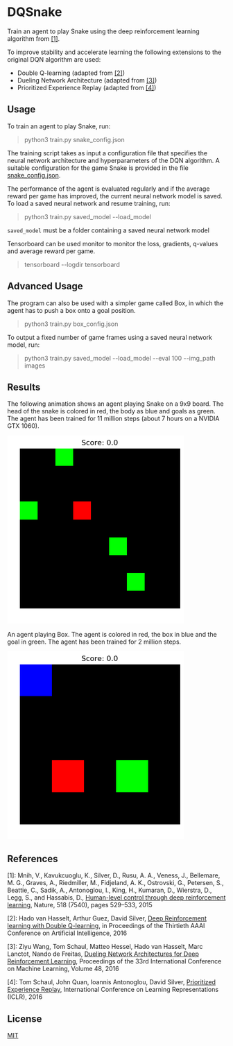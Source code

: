 # DQSnake
Train an agent to play Snake using the deep reinforcement learning algorithm from [[1]](#paper1).

To improve stability and accelerate learning the following extensions to the original DQN algorithm are used:
* Double Q-learning (adapted from [[2]](#paper2))
* Dueling Network Architecture (adapted from [[3]](#paper3))
* Prioritized Experience Replay (adapted from [[4]](#paper4))

## Usage
To train an agent to play Snake, run:

> python3 train.py snake_config.json

The training script takes as input a configuration file that specifies the neural network architecture and hyperparameters of the DQN algorithm. A  suitable configuration for the game Snake is provided in the file [snake_config.json](snake_config.json).

The performance of the agent is evaluated regularly and if the average reward per game has improved, the current neural network model is saved. To load a saved neural network and resume training, run:

> python3 train.py saved_model --load_model

`saved_model` must be a folder containing a saved neural network model

Tensorboard can be used monitor to monitor the loss, gradients, q-values and average reward per game.

> tensorboard --logdir tensorboard

## Advanced Usage

The program can also be used with a simpler game called Box, in which the agent has to push a box onto a goal position.

> python3 train.py box_config.json

To output a fixed number of game frames using a saved neural network model, run:

> python3 train.py saved_model --load_model --eval 100 --img_path images

## Results

The following animation shows an agent playing Snake on a 9x9 board. The head of the snake is colored in red, the body as blue and goals as green. The agent has been trained for 11 million steps (about 7 hours on a NVIDIA GTX 1060).

![](snake.gif)

An agent playing Box. The agent is colored in red, the box in blue and the goal in green. The agent has been trained for 2 million steps.

![](box.gif)

## References
<a name="paper1">[1]</a>: Mnih,  V.,  Kavukcuoglu,  K.,  Silver,  D.,  Rusu,  A. A.,  Veness, J., Bellemare, M. G., Graves, A., Riedmiller, M.,
Fidjeland, A. K., Ostrovski, G., Petersen, S., Beattie, C.,
Sadik, A., Antonoglou, I., King, H., Kumaran, D., Wierstra, D., Legg, S., and Hassabis, D., [Human-level control through deep reinforcement learning](https://web.stanford.edu/class/psych209/Readings/MnihEtAlHassibis15NatureControlDeepRL.pdf), Nature, 518 (7540), pages 529–533, 2015

<a name="paper2">[2]</a>: Hado van Hasselt, Arthur Guez, David Silver, [Deep Reinforcement learning with Double Q-learning](https://arxiv.org/abs/1509.06461), in Proceedings of the Thirtieth AAAI Conference on Artificial Intelligence, 2016

<a name="paper3">[3]</a>: Ziyu Wang, Tom Schaul, Matteo Hessel, Hado van Hasselt, Marc Lanctot, Nando de Freitas, [Dueling Network Architectures for Deep Reinforcement Learning](https://arxiv.org/abs/1511.06581), Proceedings of the 33rd International Conference on Machine Learning, Volume 48, 2016

<a name="paper4">[4]</a>: Tom Schaul, John Quan, Ioannis Antonoglou, David Silver, [Prioritized Experience Replay](https://arxiv.org/abs/1511.05952), International Conference on Learning Representations (ICLR), 2016

## License

[MIT](LICENSE)
